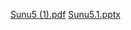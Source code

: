 [Sunu5 (1).pdf](https://github.com/user-attachments/files/15980788/Sunu5.1.pdf)
[Sunu5.1.pptx](https://github.com/user-attachments/files/15980791/Sunu5.1.pptx)

